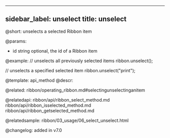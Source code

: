
---
sidebar_label: unselect
title: unselect
---          

@short: unselects a selected Ribbon item


@params:
- id	string  optional, the id of a Ribbon item



@example:
// unselects all previously selected items
ribbon.unselect();
 
// unselects a specified selected item
ribbon.unselect("print");


@template: api_method
@descr:

@related: ribbon/operating_ribbon.md#selectingunselectinganitem

@relatedapi:
ribbon/api/ribbon_select_method.md
ribbon/api/ribbon_isselected_method.md
ribbon/api/ribbon_getselected_method.md

@relatedsample:
ribbon/03_usage/06_select_unselect.html

@changelog:
added in v7.0


